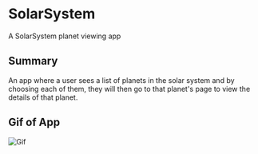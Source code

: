 # SolarSystem
A SolarSystem planet viewing app

## Summary
An app where a user sees a list of planets in the solar system and by choosing each of them, they will then go to that planet's page to view the details of that planet.

## Gif of App
![Gif](./SolarSystem/Assets.xcassets/gif.dataset/gif.gif)
